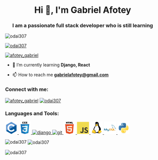 <h1 align="center">Hi 👋, I'm Gabriel Afotey</h1>
<h3 align="center">I am a passionate full stack developer who is still learning</h3>

<p align="left"> <img src="https://komarev.com/ghpvc/?username=odai307&label=Profile%20views&color=0e75b6&style=flat" alt="odai307" /> </p>

<p align="left"> <a href="https://github.com/ryo-ma/github-profile-trophy"><img src="https://github-profile-trophy.vercel.app/?username=odai307" alt="odai307" /></a> </p>

<p align="left"> <a href="https://twitter.com/afotey_gabriel" target="blank"><img src="https://img.shields.io/twitter/follow/afotey_gabriel?logo=twitter&style=for-the-badge" alt="afotey_gabriel" /></a> </p>

- 🌱 I’m currently learning **Django, React**

- 📫 How to reach me **gabrielafotey@gmail.com**

<h3 align="left">Connect with me:</h3>
<p align="left">
<a href="https://twitter.com/afotey_gabriel" target="blank"><img align="center" src="https://raw.githubusercontent.com/rahuldkjain/github-profile-readme-generator/master/src/images/icons/Social/twitter.svg" alt="afotey_gabriel" height="30" width="40" /></a>
<a href="https://www.leetcode.com/odai307" target="blank"><img align="center" src="https://raw.githubusercontent.com/rahuldkjain/github-profile-readme-generator/master/src/images/icons/Social/leet-code.svg" alt="odai307" height="30" width="40" /></a>
</p>

<h3 align="left">Languages and Tools:</h3>
<p align="left"> <a href="https://www.cprogramming.com/" target="_blank" rel="noreferrer"> <img src="https://raw.githubusercontent.com/devicons/devicon/master/icons/c/c-original.svg" alt="c" width="40" height="40"/> </a> <a href="https://www.w3schools.com/css/" target="_blank" rel="noreferrer"> <img src="https://raw.githubusercontent.com/devicons/devicon/master/icons/css3/css3-original-wordmark.svg" alt="css3" width="40" height="40"/> </a> <a href="https://www.djangoproject.com/" target="_blank" rel="noreferrer"> <img src="https://cdn.worldvectorlogo.com/logos/django.svg" alt="django" width="40" height="40"/> </a> <a href="https://git-scm.com/" target="_blank" rel="noreferrer"> <img src="https://www.vectorlogo.zone/logos/git-scm/git-scm-icon.svg" alt="git" width="40" height="40"/> </a> <a href="https://www.w3.org/html/" target="_blank" rel="noreferrer"> <img src="https://raw.githubusercontent.com/devicons/devicon/master/icons/html5/html5-original-wordmark.svg" alt="html5" width="40" height="40"/> </a> <a href="https://developer.mozilla.org/en-US/docs/Web/JavaScript" target="_blank" rel="noreferrer"> <img src="https://raw.githubusercontent.com/devicons/devicon/master/icons/javascript/javascript-original.svg" alt="javascript" width="40" height="40"/> </a> <a href="https://www.linux.org/" target="_blank" rel="noreferrer"> <img src="https://raw.githubusercontent.com/devicons/devicon/master/icons/linux/linux-original.svg" alt="linux" width="40" height="40"/> </a> <a href="https://www.mysql.com/" target="_blank" rel="noreferrer"> <img src="https://raw.githubusercontent.com/devicons/devicon/master/icons/mysql/mysql-original-wordmark.svg" alt="mysql" width="40" height="40"/> </a> <a href="https://www.python.org" target="_blank" rel="noreferrer"> <img src="https://raw.githubusercontent.com/devicons/devicon/master/icons/python/python-original.svg" alt="python" width="40" height="40"/> </a> </p>

<p><img align="left" src="https://github-readme-stats.vercel.app/api/top-langs?username=odai307&show_icons=true&locale=en&layout=compact" alt="odai307" /></p>

<p>&nbsp;<img align="center" src="https://github-readme-stats.vercel.app/api?username=odai307&show_icons=true&locale=en" alt="odai307" /></p>

<p><img align="center" src="https://github-readme-streak-stats.herokuapp.com/?user=odai307&" alt="odai307" /></p>
